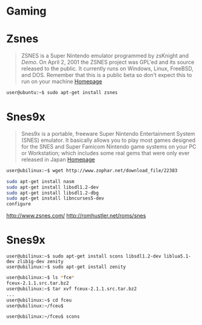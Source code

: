 # Gaming

# Zsnes

> ZSNES is a Super Nintendo emulator programmed by zsKnight and _Demo_. On April 2, 2001 the ZSNES project was GPL'ed and its source released to the public. It currently runs on Windows, Linux, FreeBSD, and DOS. Remember that this is a public beta so don't expect this to run on your machine [Homepage](http://www.zsnes.com/)

```sh
user@ubuntu:~$ sudo apt-get install zsnes
```

# Snes9x

> Snes9x is a portable, freeware Super Nintendo Entertainment System (SNES) emulator. It basically allows you to play most games designed for the SNES and Super Famicom Nintendo game systems on your PC or Workstation; which includes some real gems that were only ever released in Japan [Homepage](http://www.snes9x.com/)

```sh
user@ubilinux:~$ wget http://www.zophar.net/download_file/22383
```



```sh
sudo apt-get install nasm
sudo apt-get install libsdl1.2-dev
sudo apt-get install libsdl1.2-dbg
sudo apt-get install libncurses5-dev
configure

```
http://www.zsnes.com/
http://romhustler.net/roms/snes

# Snes9x

```
user@ubilinux:~$ sudo apt-get install scons libsdl1.2-dev liblua5.1-dev zlib1g-dev zenity
user@ubilinux:~$ sudo apt-get install zenity
```

```sh
user@ubilinux:~$ ls *fce*
fceux-2.1.1.src.tar.bz2
user@ubilinux:~$ tar xvf fceux-2.1.1.src.tar.bz2
...
user@ubilinux:~$ cd fceu
user@ubilinux:~/fceu$ 
```

```sh
user@ubilinux:~/fceu$ scons
```
